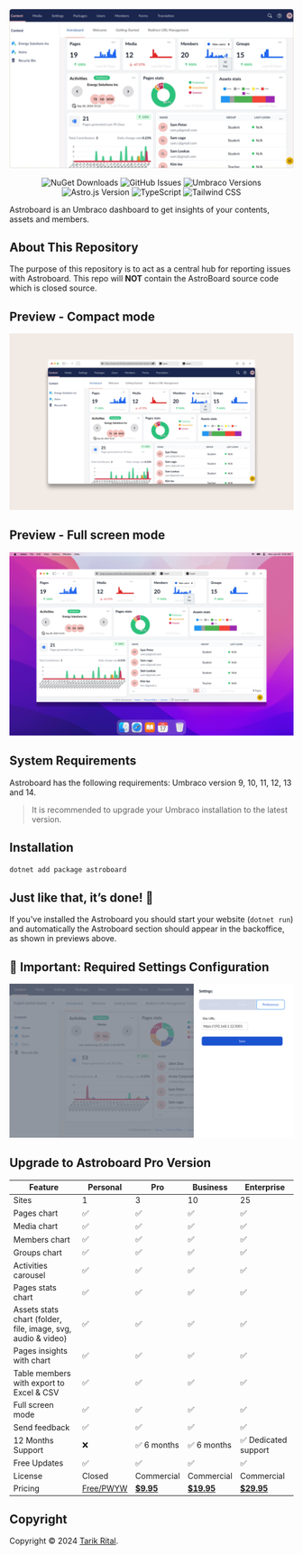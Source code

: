 ![image](https://raw.githubusercontent.com/wpplumber/astroboard/main/public/images/compact-mode-window.png)

<div align="center">

![NuGet Downloads](https://img.shields.io/nuget/dt/astroboard?label=NuGet%20Downloads)
![GitHub Issues](https://img.shields.io/github/issues/wpplumber/astroboard)
![Umbraco Versions](https://img.shields.io/badge/Umbraco-9%20|%2010%20|%2011%20|%2012%20|%2013%20|%2014-blue)
![Astro.js Version](https://img.shields.io/badge/Astro-4.15.7-blue)
![TypeScript](https://img.shields.io/badge/TypeScript-5.4.5-blue)
![Tailwind CSS](https://img.shields.io/badge/Tailwind_CSS-3.4.3-blue)

</div>

Astroboard is an Umbraco dashboard to get insights of your contents, assets and members.

## About This Repository

The purpose of this repository is to act as a central hub for reporting issues with Astroboard. This repo will **NOT** contain the AstroBoard source code which is closed source.

## Preview - Compact mode

![image](https://raw.githubusercontent.com/wpplumber/astroboard/main/public/images/astroboard-compact-mode.png)

## Preview - Full screen mode

![preview](https://raw.githubusercontent.com/wpplumber/astroboard/main/public/images/mac-astroboard-fullscreen-mode.png)

## System Requirements
Astroboard has the following requirements:
Umbraco version 9, 10, 11, 12, 13 and 14.

>It is recommended to upgrade your Umbraco installation to the latest version.


## Installation

`dotnet add package astroboard`

## Just like that, it’s done! 🎉
If you've installed the Astroboard you should start your website (`dotnet run`) and automatically the Astroboard section should appear in the backoffice, as shown in previews above.

## 🚨 Important: Required Settings Configuration
![astroboard settings](public/images/astroboard-settings-screen.png)

## Upgrade to Astroboard Pro Version

<!-- prettier-ignore -->
| Feature | Personal | Pro | Business | Enterprise |
| --- | ------ | --- | --- | --- |
| Sites | 1  | 3 | 10 | 25 |
| Pages chart | ✅  | ✅ | ✅ | ✅ |
| Media chart   | ✅  | ✅ | ✅ | ✅ |
| Members chart | ✅  | ✅ | ✅ | ✅ |
| Groups chart | ✅  | ✅ | ✅ | ✅ |
| Activities carousel | ✅| ✅ | ✅ | ✅ |
| Pages stats chart | ✅  | ✅ | ✅ | ✅ |
| Assets stats chart (folder, file, image, svg, audio & video) | ✅  | ✅ | ✅ | ✅ |
| Pages insights with chart | ✅  | ✅ | ✅ | ✅ |
| Table members with export to Excel & CSV | ✅ | ✅ | ✅ | ✅ |
| Full screen mode | ✅  | ✅ | ✅ | ✅ |
| Send feedback | ✅  | ✅ | ✅ | ✅ |
| 12 Months Support| ❌  | ✅ 6 months | ✅ 6 months | ✅ Dedicated support |
| Free Updates     | ✅  | ✅  | ✅ | ✅ |
| License         | Closed | Commercial | Commercial | Commercial |
| Pricing| [Free/PWYW](https://tarikrital.gumroad.com/l/astroboard?option=iqmIJBlJAVxWr1gMiwCKnQ%3D%3D&_gl=1*1au180a*_ga*NDkyNzE4OTYyLjE3MjEzODI4MjA.*_ga_6LJN6D94N6*MTcyMzIwMDU1Mi4xOS4xLjE3MjMyMDA2MTQuMC4wLjA.) | [**$9.95**](https://tarikrital.gumroad.com/l/astroboard?option=PHLq1RZ0jxkf63eUyjo0iA%3D%3D&_gl=1*queohq*_ga*NDkyNzE4OTYyLjE3MjEzODI4MjA.*_ga_6LJN6D94N6*MTcyMzIwMDU1Mi4xOS4xLjE3MjMyMDA2MTQuMC4wLjA.) | [**$19.95**](https://tarikrital.gumroad.com/l/astroboard?option=8GvDW8_FKUNklwDN7sWGTQ%3D%3D&_gl=1*1962lg*_ga*NDkyNzE4OTYyLjE3MjEzODI4MjA.*_ga_6LJN6D94N6*MTcyMzIwMDU1Mi4xOS4xLjE3MjMyMDA2MTQuMC4wLjA.) | [**$29.95**](https://tarikrital.gumroad.com/l/astroboard?option=z4Dw0INXh0MUEZqk99vX6w%3D%3D&_gl=1*1962lg*_ga*NDkyNzE4OTYyLjE3MjEzODI4MjA.*_ga_6LJN6D94N6*MTcyMzIwMDU1Mi4xOS4xLjE3MjMyMDA2MTQuMC4wLjA.) |

## Copyright

Copyright © 2024 [Tarik Rital](https://www.tarikrital.website/store/).